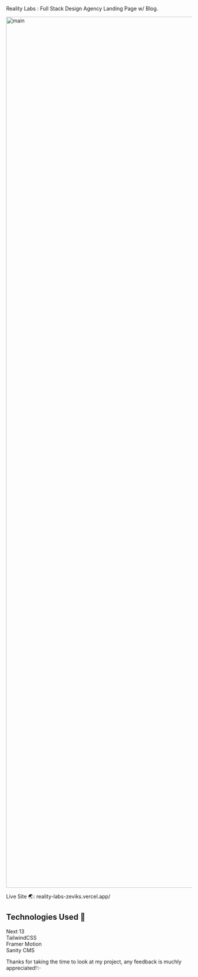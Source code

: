 Reality Labs : Full Stack Design Agency Landing Page w/ Blog.

<img width="2362" alt="main" src="https://user-images.githubusercontent.com/68613251/228486630-4698d88e-f123-4583-9eb3-bf2410b834c8.png">

Live Site 🌏: reality-labs-zeviks.vercel.app/ </br>


## Technologies Used 🧪 </br>
Next 13</br>
TailwindCSS </br>
Framer Motion </br>
Sanity CMS </br>


Thanks for taking the time to look at my project, any feedback is muchly appreciated!✨ </br>
